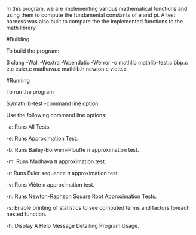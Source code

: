 In this program, we are implementing various mathematical functions and using them to compute the fundamental constants of e and pi. A test harness was also built to compare the the implemented functions to the math library

#Building

To build the program:

$ clang -Wall -Wextra -Wpendatic -Werror -o mathlib mathlib-test.c bbp.c e.c euler.c madhava.c mathlib.h newton.c viete.c

#Running

To run the program

$./mathlib-test -command line option

Use the following command line options:

-a: Runs All Tests.

-e: Runs Approximation Test.

-b: Runs Bailey-Borwein-Plouffe π approximation test.

-m: Runs Madhava π approximation test.

-r: Runs Euler sequence π approximation test.

-v: Runs Viète π approximation test.

-n: Runs Newton-Raphson Square Root Approximation Tests.

-s: Enable printing of statistics to see computed terms and factors foreach nested function.

-h: Display A Help Message Detailing Program Usage.
